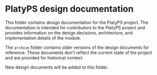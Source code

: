 # PlatyPS design documentation

This folder contains design documentation for the PlatyPS project. The documentation is intended for
contributors to the PlatyPS project and provides information on the design decisions, architecture,
and implementation details of the module.

The `archive` folder contains older versions of the design documents for reference. These documents
don't reflect the current state of the project and are provided for historical context.

New design documents will be added to this folder.
